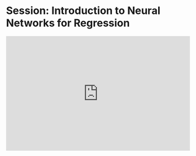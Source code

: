 <h1>Session: Introduction to Neural Networks for Regression</h1>
<iframe width="100%" height="315" src="https://www.youtube.com/embed/E5s2zPcTo2M" title="YouTube video player" frameborder="0" allow="accelerometer; autoplay; clipboard-write; encrypted-media; gyroscope; picture-in-picture" allowfullscreen></iframe>